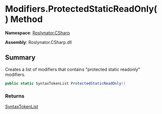 # Modifiers\.ProtectedStaticReadOnly\(\) Method

**Namespace**: [Roslynator.CSharp](../../README.md)

**Assembly**: Roslynator\.CSharp\.dll

## Summary

Creates a list of modifiers that contains "protected static readonly" modifiers\.

```csharp
public static SyntaxTokenList ProtectedStaticReadOnly()
```

### Returns

[SyntaxTokenList](https://docs.microsoft.com/en-us/dotnet/api/microsoft.codeanalysis.syntaxtokenlist)

